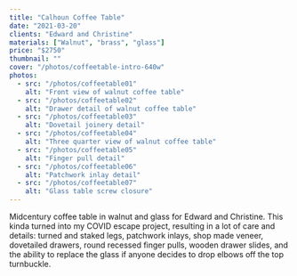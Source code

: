 ```yaml
---
title: "Calhoun Coffee Table"
date: "2021-03-20"
clients: "Edward and Christine"
materials: ["Walnut", "brass", "glass"]
price: "$2750"
thumbnail: ""
cover: "/photos/coffeetable-intro-640w"
photos:
  - src: "/photos/coffeetable01"
    alt: "Front view of walnut coffee table"
  - src: "/photos/coffeetable02"
    alt: "Drawer detail of walnut coffee table"
  - src: "/photos/coffeetable03"
    alt: "Dovetail joinery detail"
  - src: "/photos/coffeetable04"
    alt: "Three quarter view of walnut coffee table"
  - src: "/photos/coffeetable05"
    alt: "Finger pull detail"
  - src: "/photos/coffeetable06"
    alt: "Patchwork inlay detail"
  - src: "/photos/coffeetable07"
    alt: "Glass table screw closure"
---
```


Midcentury coffee table in walnut and glass for Edward and Christine. This kinda turned into my
COVID escape project, resulting in a lot of care and details: turned and staked legs, patchwork
inlays, shop made veneer, dovetailed drawers, round recessed finger pulls, wooden drawer slides,
and the ability to replace the glass if anyone decides to drop elbows off the top turnbuckle.
